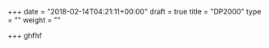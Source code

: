 +++
date = "2018-02-14T04:21:11+00:00"
draft = true
title = "DP2000"
type = ""
weight = ""

+++
ghfhf